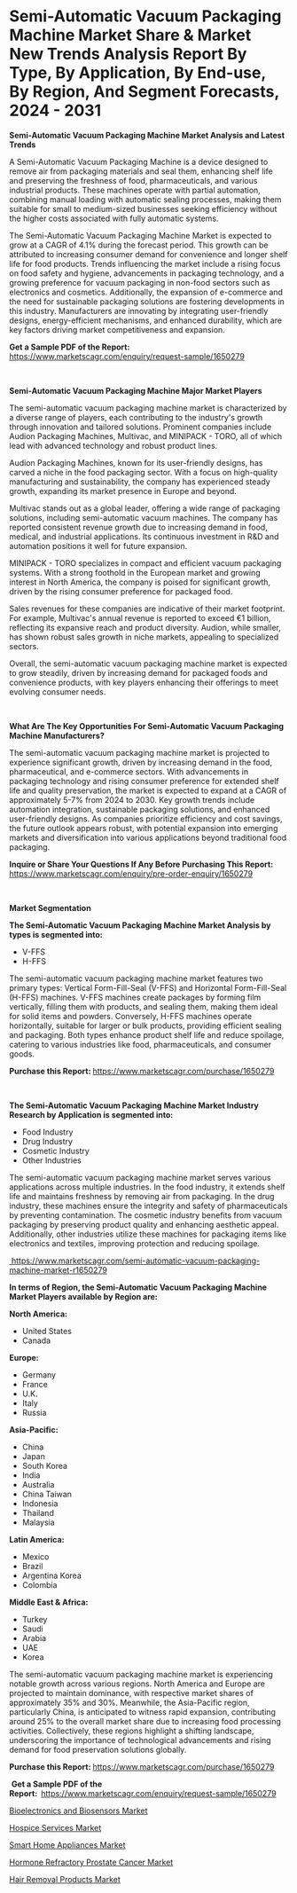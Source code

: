 <p><h1>Semi-Automatic Vacuum Packaging Machine Market Share & Market New Trends Analysis Report By Type, By Application, By End-use, By Region, And Segment Forecasts, 2024 - 2031</h1></p><p><strong>Semi-Automatic Vacuum Packaging Machine Market Analysis and Latest Trends</strong></p>
<p><p>A Semi-Automatic Vacuum Packaging Machine is a device designed to remove air from packaging materials and seal them, enhancing shelf life and preserving the freshness of food, pharmaceuticals, and various industrial products. These machines operate with partial automation, combining manual loading with automatic sealing processes, making them suitable for small to medium-sized businesses seeking efficiency without the higher costs associated with fully automatic systems.</p><p>The Semi-Automatic Vacuum Packaging Machine Market is expected to grow at a CAGR of 4.1% during the forecast period. This growth can be attributed to increasing consumer demand for convenience and longer shelf life for food products. Trends influencing the market include a rising focus on food safety and hygiene, advancements in packaging technology, and a growing preference for vacuum packaging in non-food sectors such as electronics and cosmetics. Additionally, the expansion of e-commerce and the need for sustainable packaging solutions are fostering developments in this industry. Manufacturers are innovating by integrating user-friendly designs, energy-efficient mechanisms, and enhanced durability, which are key factors driving market competitiveness and expansion.</p></p>
<p><strong>Get a Sample PDF of the Report:&nbsp;</strong> <a href="https://www.marketscagr.com/enquiry/request-sample/1650279?utm_campaign=1126&utm_medium=2&utm_source=Github&utm_content=ia&utm_term=18112024&utm_id=semi-automatic-vacuum-packaging-machine">https://www.marketscagr.com/enquiry/request-sample/1650279</a></p>
<p>&nbsp;</p>
<p><strong>Semi-Automatic Vacuum Packaging Machine Major Market Players</strong></p>
<p><p>The semi-automatic vacuum packaging machine market is characterized by a diverse range of players, each contributing to the industry's growth through innovation and tailored solutions. Prominent companies include Audion Packaging Machines, Multivac, and MINIPACK - TORO, all of which lead with advanced technology and robust product lines.</p><p>Audion Packaging Machines, known for its user-friendly designs, has carved a niche in the food packaging sector. With a focus on high-quality manufacturing and sustainability, the company has experienced steady growth, expanding its market presence in Europe and beyond.</p><p>Multivac stands out as a global leader, offering a wide range of packaging solutions, including semi-automatic vacuum machines. The company has reported consistent revenue growth due to increasing demand in food, medical, and industrial applications. Its continuous investment in R&D and automation positions it well for future expansion.</p><p>MINIPACK - TORO specializes in compact and efficient vacuum packaging systems. With a strong foothold in the European market and growing interest in North America, the company is poised for significant growth, driven by the rising consumer preference for packaged food.</p><p>Sales revenues for these companies are indicative of their market footprint. For example, Multivac's annual revenue is reported to exceed €1 billion, reflecting its expansive reach and product diversity. Audion, while smaller, has shown robust sales growth in niche markets, appealing to specialized sectors.</p><p>Overall, the semi-automatic vacuum packaging machine market is expected to grow steadily, driven by increasing demand for packaged foods and convenience products, with key players enhancing their offerings to meet evolving consumer needs.</p></p>
<p>&nbsp;</p>
<p><strong>What Are The Key Opportunities For Semi-Automatic Vacuum Packaging Machine Manufacturers?</strong></p>
<p><p>The semi-automatic vacuum packaging machine market is projected to experience significant growth, driven by increasing demand in the food, pharmaceutical, and e-commerce sectors. With advancements in packaging technology and rising consumer preference for extended shelf life and quality preservation, the market is expected to expand at a CAGR of approximately 5-7% from 2024 to 2030. Key growth trends include automation integration, sustainable packaging solutions, and enhanced user-friendly designs. As companies prioritize efficiency and cost savings, the future outlook appears robust, with potential expansion into emerging markets and diversification into various applications beyond traditional food packaging.</p></p>
<p><strong>Inquire or Share Your Questions If Any Before Purchasing This Report:</strong> <a href="https://www.marketscagr.com/enquiry/pre-order-enquiry/1650279?utm_campaign=1126&utm_medium=2&utm_source=Github&utm_content=ia&utm_term=18112024&utm_id=semi-automatic-vacuum-packaging-machine">https://www.marketscagr.com/enquiry/pre-order-enquiry/1650279</a></p>
<p>&nbsp;</p>
<p><strong>Market Segmentation</strong></p>
<p><strong>The Semi-Automatic Vacuum Packaging Machine Market Analysis by types is segmented into:</strong></p>
<p><ul><li>V-FFS</li><li>H-FFS</li></ul></p>
<p><p>The semi-automatic vacuum packaging machine market features two primary types: Vertical Form-Fill-Seal (V-FFS) and Horizontal Form-Fill-Seal (H-FFS) machines. V-FFS machines create packages by forming film vertically, filling them with products, and sealing them, making them ideal for solid items and powders. Conversely, H-FFS machines operate horizontally, suitable for larger or bulk products, providing efficient sealing and packaging. Both types enhance product shelf life and reduce spoilage, catering to various industries like food, pharmaceuticals, and consumer goods.</p></p>
<p><strong>Purchase this Report:&nbsp;</strong><a href="https://www.marketscagr.com/purchase/1650279?utm_campaign=1126&utm_medium=2&utm_source=Github&utm_content=ia&utm_term=18112024&utm_id=semi-automatic-vacuum-packaging-machine">https://www.marketscagr.com/purchase/1650279</a></p>
<p>&nbsp;</p>
<p><strong>The Semi-Automatic Vacuum Packaging Machine Market Industry Research by Application is segmented into:</strong></p>
<p><ul><li>Food Industry</li><li>Drug Industry</li><li>Cosmetic Industry</li><li>Other Industries</li></ul></p>
<p><p>The semi-automatic vacuum packaging machine market serves various applications across multiple industries. In the food industry, it extends shelf life and maintains freshness by removing air from packaging. In the drug industry, these machines ensure the integrity and safety of pharmaceuticals by preventing contamination. The cosmetic industry benefits from vacuum packaging by preserving product quality and enhancing aesthetic appeal. Additionally, other industries utilize these machines for packaging items like electronics and textiles, improving protection and reducing spoilage.</p></p>
<p><a href="https://www.marketscagr.com/semi-automatic-vacuum-packaging-machine-market-r1650279?utm_campaign=1126&utm_medium=2&utm_source=Github&utm_content=ia&utm_term=18112024&utm_id=semi-automatic-vacuum-packaging-machine">&nbsp;https://www.marketscagr.com/semi-automatic-vacuum-packaging-machine-market-r1650279</a></p>
<p><strong>In terms of Region, the Semi-Automatic Vacuum Packaging Machine Market Players available by Region are:</strong></p>
<p>
    <p> <strong> North America: </strong>
        <ul>
            <li>United States</li>
            <li>Canada</li>
        </ul>
        </p> 
    <p> <strong> Europe: </strong>
        <ul>
            <li>Germany</li>
            <li>France</li>
            <li>U.K.</li>
            <li>Italy</li>
            <li>Russia</li>
        </ul>
        </p> 
    <p> <strong> Asia-Pacific: </strong>
        <ul>
            <li>China</li>
            <li>Japan</li>
            <li>South Korea</li>
            <li>India</li>
            <li>Australia</li>
            <li>China Taiwan</li>
            <li>Indonesia</li>
            <li>Thailand</li>
            <li>Malaysia</li>
        </ul>
        </p> 
    <p> <strong> Latin America: </strong>
        <ul>
            <li>Mexico</li>
            <li>Brazil</li>
            <li>Argentina Korea</li>
            <li>Colombia</li>
        </ul>
        </p> 
    <p> <strong> Middle East & Africa: </strong>
        <ul>
            <li>Turkey</li>
            <li>Saudi</li>
            <li>Arabia</li>
            <li>UAE</li>
            <li>Korea</li>
        </ul>
    </p>
    </p>
<p><p>The semi-automatic vacuum packaging machine market is experiencing notable growth across various regions. North America and Europe are projected to maintain dominance, with respective market shares of approximately 35% and 30%. Meanwhile, the Asia-Pacific region, particularly China, is anticipated to witness rapid expansion, contributing around 25% to the overall market share due to increasing food processing activities. Collectively, these regions highlight a shifting landscape, underscoring the importance of technological advancements and rising demand for food preservation solutions globally.</p></p>
<p><strong>Purchase this Report: </strong><a href="https://www.marketscagr.com/purchase/1650279?utm_campaign=1126&utm_medium=2&utm_source=Github&utm_content=ia&utm_term=18112024&utm_id=semi-automatic-vacuum-packaging-machine">https://www.marketscagr.com/purchase/1650279</a></p>
<p>&nbsp;<strong>Get a Sample PDF of the Report:&nbsp;&nbsp;</strong><a href="https://www.marketscagr.com/enquiry/request-sample/1650279?utm_campaign=1126&utm_medium=2&utm_source=Github&utm_content=ia&utm_term=18112024&utm_id=semi-automatic-vacuum-packaging-machine">https://www.marketscagr.com/enquiry/request-sample/1650279</a></p>
<p><strong></strong></p>
<p><p><a href="https://www.linkedin.com/pulse/bioelectronics-biosensors-market-global-trends-forecast-2024-id7yf?utm_campaign=1126&utm_medium=2&utm_source=Github&utm_content=ia&utm_term=18112024&utm_id=semi-automatic-vacuum-packaging-machine">Bioelectronics and Biosensors Market</a></p><p><a href="https://issuu.com/reportprime-2/docs/hospice-services-market-size-2030.p_82badef532dd9e?utm_campaign=1126&utm_medium=2&utm_source=Github&utm_content=ia&utm_term=18112024&utm_id=semi-automatic-vacuum-packaging-machine">Hospice Services Market</a></p><p><a href="https://www.linkedin.com/pulse/smart-home-appliances-market-opportunities-emerging-global-trends-ilbyf?utm_campaign=1126&utm_medium=2&utm_source=Github&utm_content=ia&utm_term=18112024&utm_id=semi-automatic-vacuum-packaging-machine">Smart Home Appliances Market</a></p><p><a href="https://issuu.com/reportprime-2/docs/hormone-refractory-prostate-cancer-_d1eff3253cef00?utm_campaign=1126&utm_medium=2&utm_source=Github&utm_content=ia&utm_term=18112024&utm_id=semi-automatic-vacuum-packaging-machine">Hormone Refractory Prostate Cancer Market</a></p><p><a href="https://www.linkedin.com/pulse/global-hair-removal-products-market-pulse-trends-growth-9vmge?utm_campaign=1126&utm_medium=2&utm_source=Github&utm_content=ia&utm_term=18112024&utm_id=semi-automatic-vacuum-packaging-machine">Hair Removal Products Market</a></p></p>